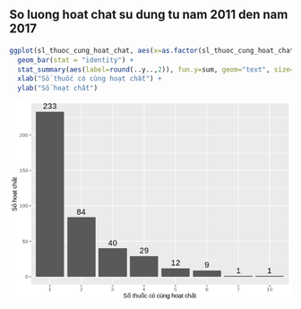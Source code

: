 So luong hoat chat su dung tu nam 2011 den nam 2017
---------------------------------------------------

``` r
ggplot(sl_thuoc_cung_hoat_chat, aes(x=as.factor(sl_thuoc_cung_hoat_chat), y=value)) +
  geom_bar(stat = "identity") +
  stat_summary(aes(label=round(..y..,2)), fun.y=sum, geom="text", size=5, vjust = -0.5) +
  xlab("Số thuốc có cùng hoạt chất") + 
  ylab("Số hoạt chất")
```

![](3.1.2.4.Dac_diem_thuoc_theo_hoat_chat_files/figure-markdown_github/unnamed-chunk-1-1.png)
